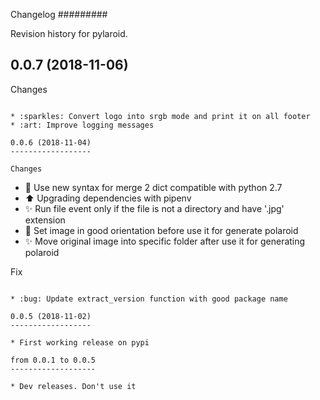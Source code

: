 Changelog
#########

Revision history for pylaroid.

0.0.7 (2018-11-06)
------------------

Changes
~~~~~~~

* :sparkles: Convert logo into srgb mode and print it on all footer            
* :art: Improve logging messages

0.0.6 (2018-11-04)
------------------

Changes
~~~~~~~

* :art: Use new syntax for merge 2 dict compatible with python 2.7
* :arrow_up: Upgrading dependencies with pipenv
* :sparkles: Run file event only if the file is not a directory and have '.jpg'
  extension
* :bug: Set image in good orientation before use it for generate polaroid
* :sparkles: Move original image into specific folder after use it for
  generating polaroid

Fix
~~~

* :bug: Update extract_version function with good package name

0.0.5 (2018-11-02)
------------------

* First working release on pypi

from 0.0.1 to 0.0.5
-------------------

* Dev releases. Don't use it
